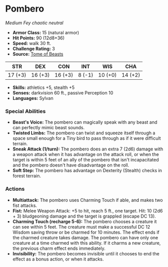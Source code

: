 # Pombero

*Medium* *Fey* *chaotic neutral*

- **Armor Class:** 15 (natural armor)
- **Hit Points:** 90 (12d8+36)
- **Speed:** walk 30 ft.
- **Challenge Rating:** 3
- **Source:** [Tome of Beasts](https://koboldpress.com/kpstore/product/tome-of-beasts-for-5th-edition-print/)

| STR | DEX | CON | INT | WIS | CHA |
| --- | --- | --- | --- | --- | --- |
| 17 (+3) | 16 (+3) | 16 (+3) | 8 (-1) | 10 (+0) | 14 (+2) |

- **Skills:** athletics +5, stealth +5
- **Senses:** darkvision 60 ft., passive Perception 10
- **Languages:** Sylvan
### Special Abilities
- **Beast's Voice:** The pombero can magically speak with any beast and can perfectly mimic beast sounds.
- **Twisted Limbs:** The pombero can twist and squeeze itself through a space small enough for a Tiny bird to pass through as if it were difficult terrain.
- **Sneak Attack (1/turn):** The pombero does an extra 7 (2d6) damage with a weapon attack when it has advantage on the attack roll, or when the target is within 5 feet of an ally of the pombero that isn't incapacitated and the pombero doesn't have disadvantage on the roll.
- **Soft Step:** The pombero has advantage on Dexterity (Stealth) checks in forest terrain.
### Actions
- **Multiattack:** The pombero uses Charming Touch if able, and makes two fist attacks.
- **Fist:** Melee Weapon Attack: +5 to hit, reach 5 ft., one target. Hit: 10 (2d6 + 3) bludgeoning damage and the target is grappled (escape DC 13).
- **Charming Touch (recharge 5-6):** The pombero chooses a creature it can see within 5 feet. The creature must make a successful DC 12 Wisdom saving throw or be charmed for 10 minutes. The effect ends if the charmed creature takes damage. The pombero can have only one creature at a time charmed with this ability. If it charms a new creature, the previous charm effect ends immediately.
- **Invisibility:** The pombero becomes invisible until it chooses to end the effect as a bonus action, or when it attacks.
